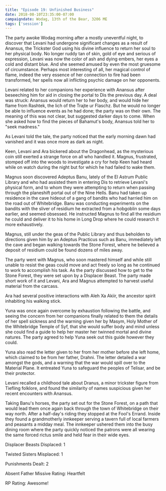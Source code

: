 ```yaml
---
title: "Episode 19: Unfinished Business"
date: 2018-08-10T23:35:00-07:00
campaigndate: Wodag, 13th of the Bear, 3206 ME
tags: ['session']
---
```


The party awoke Wodag morning after a mostly uneventful night, to discover that Levani had undergone significant changes as a result of Anansus, the Trickster God using his divine influence to return her soul to her physical body. No longer ruddy tan of skin, gold of eye and serious of expression, Levani was now the color of ash and dying embers, her eyes a cold and distant blue. And she seemed amused by even the most gruesome of circumstance. Perhaps most interesting of all, her magical control of flame, indeed the very essence of her connection to fire had been transformed, her spells now all inflicting psychic damage on her opponents.

Levani related to her companions her experience with Anansus after beseeching him for aid in closing the portal to Dis the previous day. A deal was struck: Anansus would return her to her body, and would hide her flame from Rashtek, the lich of the Trajte ur Flaschz. But he would no longer be able to influence events as he had done; the party was on their own. The meaning of this was not clear, but suggested darker days to come. When she asked how to find the pieces of Bahamut's body, Anansus told her to "seek madness."

As Levani told the tale, the party noticed that the early morning dawn had vanished and it was once more as dark as night.

Keen, Levani and Ara bickered about the Dragonhead, as the mysterious coin still exerted a strange force on all who handled it. Magnus, frustrated, stomped off into the woods to investigate a cry for help Keen had heard while on watch during the night but for which he had failed to wake them.

Magnus soon discovered Adeptus Banu, lately of the El Astrum Public Library and who had assisted them in entering Dis to retrieve Levani's physical form, and to whom they were attempting to return when passing through the planeshift portal out of the Nine Hells. Banu had taken up residence in the cave hideout of a gang of bandits who had harried him on the road out of Whitebridge. Banu was conducting experiments on the bandits with the sliver of residium he extracted from a hobgoblin some days earlier, and seemed obsessed. He instructed Magnus to find all the residium he could and deliver it to his home in Long Drop where he could research it more exhaustively.

Magnus, still under the geas of the Public Library and thus beholden to directions given him by an Adeptus Practicus such as Banu, immediately left the cave and began walking towards the Stone Forest, where he believed a deposit of residium could be found dozens of miles away.

The party went with Magnus, who soon mastered himself and while still unable to resist the geas could move and act freely so long as he continued to work to accomplish his task. As the party discussed how to get to the Stone Forest, they were set upon by a Displacer Beast. The party made short work of it and Levani, Ara and Magnus attempted to harvest useful material from the carcass.

Ara had several positive interactions with Aleh Xa Akiir, the ancestor spirit inhabiting his walking stick.

Yuna was once again overcome by exhaustion following the battle, and seeing the concern from her companions finally related to them the details of her spell sickness and the warning given her by Masym, Holy Mother of the Whitebridge Temple of Syf, that she would suffer body and mind unless she could find a guide to help her master her twinned mortal and divine natures. The party agreed to help Yuna seek out this guide however they could.

Yuna also read the letter given to her from her mother before she left home, which claimed to be from her father, Drahni. The letter detailed a war amongst the gods, and a warning that the war would spill over to the Material Plane. It entreated Yuna to safeguard the peoples of Telisar, and be their protector.

Levani recalled a childhood tale about Dranus, a minor trickster figure from Tiefling folklore, and found the similarity of names suspicious given her recent encounters with Anansus.

Taking Banu's horses, the party set out for the Stone Forest, on a path that would lead them once again back through the town of Whitebridge on their way north. After a half-day's riding they stopped at the Fool's Errand. Inside they found a grandmotherly innkeeper serving a tavern full of local farmers and peasants a midday meal. The innkeeper ushered them into the busy dining room where the party quickly noticed the patrons were all wearing the same forced rictus smile and held fear in their wide eyes.


Displacer Beasts Displaced: 1

Twisted Sisters Misplaced: 1

Punishments Dealt: 2

Absent Father Missive Rating: Heartfelt

RP Rating: Awesome!
